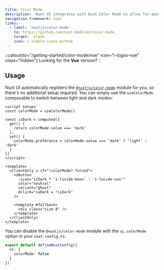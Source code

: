 ```yaml
---
title: Color Mode
description: 'Nuxt UI integrates with Nuxt Color Mode to allow for easy switching between light and dark themes.'
navigation.framework: nuxt
links:
  - label: 'nuxtjs/color-mode'
    to: https://github.com/nuxt-modules/color-mode
    target: _blank
    icon: i-simple-icons-github
---
```


::callout{to="/getting-started/color-mode/vue" icon="i-logos-vue" class="hidden"}
Looking for the **Vue** version?
::

## Usage

Nuxt UI automatically registers the [`@nuxtjs/color-mode`](https://github.com/nuxt-modules/color-mode) module for you, so there's no additional setup required. You can simply use the `useColorMode` composable to switch between light and dark modes:

```vue [ColorModeButton.vue]
<script setup>
const colorMode = useColorMode()

const isDark = computed({
  get() {
    return colorMode.value === 'dark'
  },
  set() {
    colorMode.preference = colorMode.value === 'dark' ? 'light' : 'dark'
  }
})
</script>

<template>
  <ClientOnly v-if="!colorMode?.forced">
    <UButton
      :icon="isDark ? 'i-lucide-moon' : 'i-lucide-sun'"
      color="neutral"
      variant="ghost"
      @click="isDark = !isDark"
    />

    <template #fallback>
      <div class="size-8" />
    </template>
  </ClientOnly>
</template>
```

You can disable the `@nuxtjs/color-mode` module with the `ui.colorMode` option in your `nuxt.config.ts`:

```ts [nuxt.config.ts]
export default defineNuxtConfig({
  ui: {
    colorMode: false
  }
})
```
